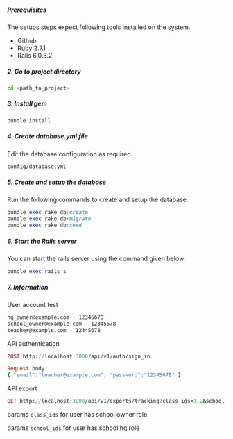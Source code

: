 ##### Prerequisites

The setups steps expect following tools installed on the system.

- Github
- Ruby 2.7.1
- Rails 6.0.3.2

##### 2. Go to project directory

```bash
cd <path_to_project>
```

##### 3. Install gem
```bash
bundle install
```

##### 4. Create database.yml file

Edit the database configuration as required.

```bash
config/database.yml
```

##### 5. Create and setup the database

Run the following commands to create and setup the database.

```ruby
bundle exec rake db:create
bundle exec rake db:migrate
bundle exec rake db:seed
```

##### 6. Start the Rails server

You can start the rails server using the command given below.

```ruby
bundle exec rails s
```

##### 7. Information

User account test

```bash
hq_owner@example.com - 12345678
school_owner@example.com - 12345678
teacher@example.com - 12345678  
```

API authentication

```ruby
POST http://localhost:3000/api/v1/auth/sign_in

Request body:
{ "email":"teacher@example.com", "password":"12345678" }
```

API export

```ruby
GET http://localhost:3000/api/v1/exports/tracking?class_ids=1,2&school_ids=1,2
```

params `class_ids` for user has school owner role

params `school_ids` for user has school hq role